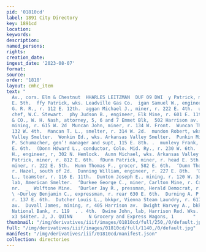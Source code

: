 ```yaml
---
pid: '01810cd'
label: 1891 City Directory
key: 1891cd
location: 
keywords: 
description: 
named_persons: 
rights: 
creation_date: 
ingest_date: '2023-08-07'
format: 
source: 
order: '1810'
layout: cmhc_item
text: "                                                                                         Leiter
  Av., cors. Elm & Chestnut  HHARLES LEITZMAN  DUF 09 DWI  y Patrick, miner, r. 717
  E. 5th.  ffy Patrick, wks. Leadville Gas Co.  igan Samuel W., engineer, D. & R.
  G. R. R., r. 112 E. 12th.  aggan Michael J., miner, r. 222 E. 4th.  umont William,
  chef, W.C. Stewart.  phy Judson B., engineer, Elk Mine, r. 601 E. 11th.  VR. G.
  & CO., W. H. Nash, attorney, 5, 6 and 7 Emmet Blk,  502 Harrison av.  munbar George,
  mining, r. 615 W. 2d  Muncan John, miner, r. 134 W. Front.  Wuncan Thomas J., r.
  132 W. 4th.  Mancan T. L., smelter, r. 314 W. 2d.  mundon Robert, wks. Arkansas
  Valley Smelter.  Wonkin Ed., wks. Arkansas Valley Smelter.  Punkin Mining Co., C.
  P. Schumacher, gen’! manager and supt, 115 E. 8th. .  munlevy Frank, miner, r. 802
  E. 6th.  (Donn Hdward L., conductor, Colo. Mid. Ry., r. 230 W. 6th.  FDunn John
  H., engineer, r, 302 N. Hemlock.  Aunn Michael, wks. Arkansas Valley Smelter.  (Dunn
  Patrick, miner, r. 812 E. 6th.  fDunn Patrick, miner, r. head E. 5th.  Dunn Thomas,
  miner, r. 222 E. 5th.  Hunn Thomas F., grocer, 582 E. 6th.  ‘Dunn Thomas H., miner,
  r. Hazel, south of 2d.  Dunning William, engineer, r. 227 E. 8th.  ‘Dunnington Abraham
  L., teamster, r. 116 E. 11th.  Dunton Joseph E., mining, r. 120 W. 3d.  Duot Placide,
  lab, American Smelter.  ‘Durkee George C., miner, Carlton Mine, r. Carbonate Hill,
  nr.  _  Wolftone Mine.  ‘Durler Jay R., pressman, Herald Democrat, r. 204 W. 4th.
  \ ~Durley Benjamin C., expressman, r. rear 630 E. 6th.  Durning A. P. teamster,
  r. 137 E. 6th.  Dutcher Louis L., bkkpr, Vienna Steam Laundry, r. 617 N. Leiter
  av.  Duvall James, mining, r, 405 Harrison av.  Dwight Harvey A., bkkpr, American
  National Bank, r. 119  . . 4th.  Dwine John, lab, Harrison Red. Wks.  LWINDOW GLASS,
  x3 $48ter. J, J. QUINN      N Grocery and Express Wagons, 1       "
thumbnail: "/img/derivatives/iiif/images/01810cd/full/250,/0/default.jpg"
full: "/img/derivatives/iiif/images/01810cd/full/1140,/0/default.jpg"
manifest: "/img/derivatives/iiif/01810cd/manifest.json"
collection: directories
---
```

